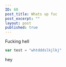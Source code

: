 ```yaml
---
ID: 60
post_title: Whats up fuc
post_excerpt: ""
layout: post
published: true
---
```


Fucking hell

```js
var test = "whtdddslkjlkj"
```

hey